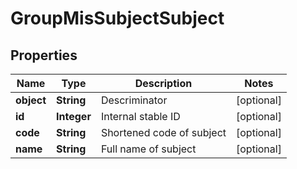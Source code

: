 
# GroupMisSubjectSubject

## Properties
Name | Type | Description | Notes
------------ | ------------- | ------------- | -------------
**object** | **String** | Descriminator |  [optional]
**id** | **Integer** | Internal stable ID |  [optional]
**code** | **String** | Shortened code of subject |  [optional]
**name** | **String** | Full name of subject |  [optional]



